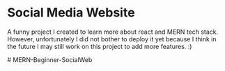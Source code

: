# Social Media Website

A funny project I created to learn more about react and MERN tech stack.
However, unfortunately I did not bother to deploy it yet because I think in the future I may still work on this project to add more features. :)

#   M E R N - B e g i n n e r - S o c i a l W e b  
 